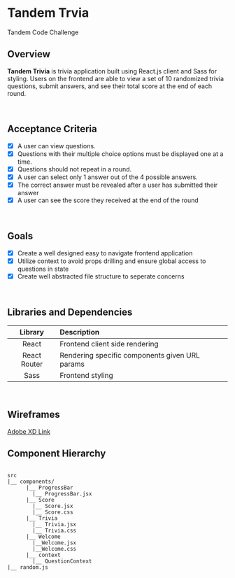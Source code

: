 # Tandem Trvia
Tandem Code Challenge

## Overview

**Tandem Trivia** is trivia application built using React.js client and Sass for styling. Users on the frontend are able to view a set of 10 randomized trivia questions, submit answers, and see their total score at the end of each round.

<br>

## Acceptance Criteria

- [x] A user can view questions.
- [x] Questions with their multiple choice options must be displayed one at a time.
- [x] Questions should not repeat in a round.
- [x] A user can select only 1 answer out of the 4 possible answers.
- [x] The correct answer must be revealed after a user has submitted their answer
- [x] A user can see the score they received at the end of the round

<br>

## Goals

- [x] Create a well designed easy to navigate frontend application
- [x] Utilize context to avoid props drilling and ensure global access to questions in state
- [x] Create well abstracted file structure to seperate concerns

<br>

## Libraries and Dependencies


|    Library    | Description                                    |
| :-----------: | :--------------------------------------------- |
|     React     | Frontend client side rendering                 |
| React Router  | Rendering specific components given URL params |
|     Sass      | Frontend styling           |

<br>

## Wireframes

[Adobe XD Link](https://xd.adobe.com/view/0392f607-a8be-4818-5344-9ae67a3355bb-75a3/)

## Component Hierarchy

``` structure

src
|__ components/
      |__ ProgressBar
        |__ ProgressBar.jsx
      |__ Score  
        |__ Score.jsx
        |__ Score.css
      |__ Trivia
        |__ Trivia.jsx
        |__ Trivia.css
      |__ Welcome
        |__Welcome.jsx
        |__Welcome.css
      |__ context
        |__ QuestionContext
|__ random.js

```
